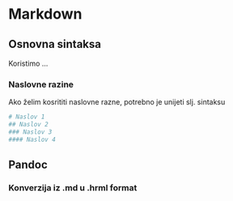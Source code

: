 # Markdown

## Osnovna sintaksa
Koristimo ...

### Naslovne razine
Ako želim kosrititi naslovne razne, potrebno je unijeti slj. sintaksu
```bash
# Naslov 1
## Naslov 2
### Naslov 3
#### Naslov 4
```

## Pandoc
### Konverzija iz .md u .hrml format
